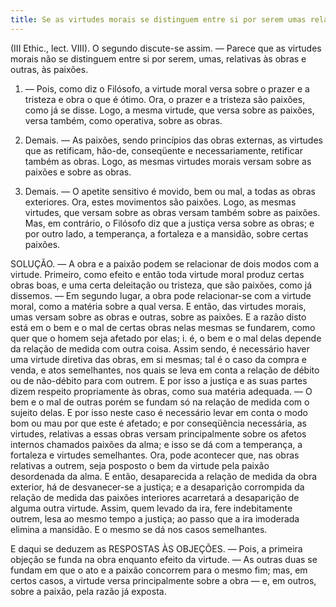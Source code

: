 ```yaml
---
title: Se as virtudes morais se distinguem entre si por serem umas relativas às obras e outras, às paixões
---
```


(III Ethic., lect. VIII).
  O segundo discute-se assim. — Parece que as virtudes morais não se distinguem entre si por serem, umas, relativas às obras e outras, às paixões.  

1. — Pois, como diz o Filósofo, a virtude moral versa sobre o prazer e a tristeza e obra o que é ótimo. Ora, o prazer e a tristeza são paixões, como já se disse. Logo, a mesma virtude, que versa sobre as paixões, versa também, como operativa, sobre as obras.  

2. Demais. — As paixões, sendo princípios das obras externas, as virtudes que as retificam, hão-de, conseqüente e necessariamente, retificar também as obras. Logo, as mesmas virtudes morais versam sobre as paixões e sobre as obras.  

3. Demais. — O apetite sensitivo é movido, bem ou mal, a todas as obras exteriores. Ora, estes movimentos são paixões. Logo, as mesmas virtudes, que versam sobre as obras versam também sobre as paixões.  Mas, em contrário, o Filósofo diz que a justiça versa sobre as obras; e por outro lado, a temperança, a fortaleza e a mansidão, sobre certas paixões.  

SOLUÇÃO. — A obra e a paixão podem se relacionar de dois modos com a virtude. Primeiro, como efeito e então toda virtude moral produz certas obras boas, e uma certa deleitação ou tristeza, que são paixões, como já dissemos. — Em segundo lugar, a obra pode relacionar-se com a virtude moral, como a matéria sobre a qual versa. E então, das virtudes morais, umas versam sobre as obras e outras, sobre as paixões.  E a razão disto está em o bem e o mal de certas obras nelas mesmas se fundarem, como quer que o homem seja afetado por elas; i. é, o bem e o mal delas depende da relação de medida com outra coisa. Assim sendo, é necessário haver uma virtude diretiva das obras, em si mesmas; tal é o caso da compra e venda, e atos semelhantes, nos quais se leva em conta a relação de débito ou de não-débito para com outrem. E por isso a justiça e as suas partes dizem respeito propriamente às obras, como sua matéria adequada. — O bem e o mal de outras porém se fundam só na relação de medida com o sujeito delas. E por isso neste caso é necessário levar em conta o modo bom ou mau por que este é afetado; e por conseqüência necessária, as virtudes, relativas a essas obras versam principalmente sobre os afetos internos chamados paixões da alma; e isso se dá com a temperança, a fortaleza e virtudes semelhantes. Ora, pode acontecer que, nas obras relativas a outrem, seja posposto o bem da virtude pela paixão desordenada da alma. E então, desaparecida a relação de medida da obra exterior, há de desvanecer-se a justiça; e a desaparição corrompida da relação de medida das paixões interiores acarretará a desaparição de alguma outra virtude. Assim, quem levado da ira, fere indebitamente outrem, lesa ao mesmo tempo a justiça; ao passo que a ira imoderada elimina a mansidão. E o mesmo se dá nos casos semelhantes.  

E daqui se deduzem as RESPOSTAS ÀS OBJEÇÕES. — Pois, a primeira objeção se funda na obra enquanto efeito da virtude. — As outras duas se fundam em que o ato e a paixão concorrem para o mesmo fim; mas, em certos casos, a virtude versa principalmente sobre a obra — e, em outros, sobre a paixão, pela razão já exposta.